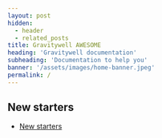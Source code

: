 ```yaml
---
layout: post
hidden:
  - header
  - related_posts
title: Gravitywell AWESOME
heading: 'Gravitywell documentation'
subheading: 'Documentation to help you'
banner: '/assets/images/home-banner.jpeg'
permalink: /
---
```


## New starters

- [New starters](/new-starters/)